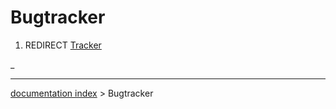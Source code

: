 # Bugtracker
1.  REDIRECT [Tracker](Tracker.md)



_

---
[documentation index](../README.md) > Bugtracker

